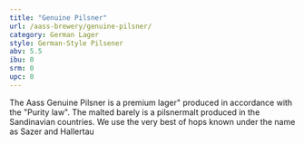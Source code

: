 ```yaml
---
title: "Genuine Pilsner"
url: /aass-brewery/genuine-pilsner/
category: German Lager
style: German-Style Pilsener
abv: 5.5
ibu: 0
srm: 0
upc: 0
---
```

The Aass Genuine Pilsner is a premium lager" produced in accordance with the "Purity law". The malted barely is a pilsnermalt produced in the Sandinavian countries. We use the very best of hops known under the name as Sazer and Hallertau
